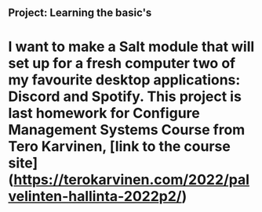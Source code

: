 ## Project: Learning the basic's

# I want to make a Salt module that will set up for a fresh computer two of my favourite desktop applications: Discord and Spotify. This project is last homework for Configure Management Systems Course from Tero Karvinen, [link to the course site] (https://terokarvinen.com/2022/palvelinten-hallinta-2022p2/)





